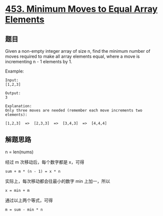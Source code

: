 # [453. Minimum Moves to Equal Array Elements](https://leetcode.com/problems/minimum-moves-to-equal-array-elements/)

## 题目

Given a non-empty integer array of size n, find the minimum number of moves required to make all array elements equal, where a move is incrementing n - 1 elements by 1.

Example:

```text
Input:
[1,2,3]

Output:
3

Explanation:
Only three moves are needed (remember each move increments two elements):

[1,2,3]  =>  [2,3,3]  =>  [3,4,3]  =>  [4,4,4]
```

## 解题思路

n = len(nums)

经过 m 次移动后，每个数字都是 x，可得

```text
sum + m * (n - 1) = x * n
```

实际上，每次移动都会往最小的数字 min 上加一，所以

```text
x = min + m
```

通过以上两个等式，可得

```text
m = sum - min * n
```